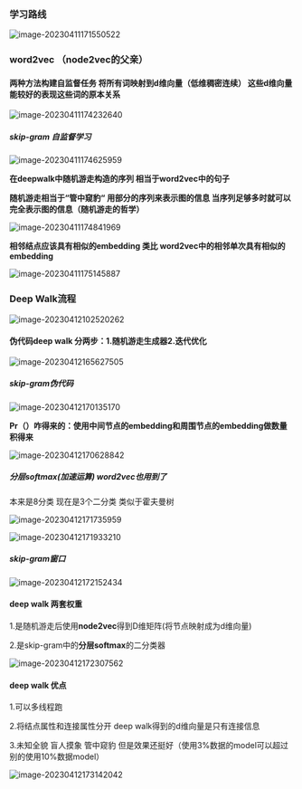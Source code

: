 ### 学习路线

![image-20230411171550522](../../assets/6子豪讲deepwalk论文/image-20230411171550522.png)

### word2vec （node2vec的父亲）

#### 两种方法构建自监督任务 将所有词映射到d维向量（低维稠密连续） 这些d维向量能较好的表现这些词的原本关系

![image-20230411174232640](../../assets/6子豪讲deepwalk论文/image-20230411174232640.png)

##### skip-gram 自监督学习

![image-20230411174625959](../../assets/6子豪讲deepwalk论文/image-20230411174625959.png)

**在deepwalk中随机游走构造的序列  相当于word2vec中的句子**

**随机游走相当于“管中窥豹“ 用部分的序列来表示图的信息 当序列足够多时就可以完全表示图的信息（随机游走的哲学）**

![image-20230411174841969](../../assets/6子豪讲deepwalk论文/image-20230411174841969.png)

**相邻结点应该具有相似的embedding 类比 word2vec中的相邻单次具有相似的embedding**

![image-20230411175145887](../../assets/6子豪讲deepwalk论文/image-20230411175145887.png)

### Deep Walk流程

![image-20230412102520262](../../assets/6子豪讲deepwalk论文/image-20230412102520262.png)

#### 伪代码deep walk 分两步：1.随机游走生成器2.迭代优化

![image-20230412165627505](../../assets/6子豪讲deepwalk论文/image-20230412165627505.png)

##### skip-gram伪代码

![image-20230412170135170](../../assets/6子豪讲deepwalk论文/image-20230412170135170.png)

**Pr（）咋得来的：使用中间节点的embedding和周围节点的embedding做数量积得来**

![image-20230412170628842](../../assets/6子豪讲deepwalk论文/image-20230412170628842.png)

##### 分层softmax(加速运算) word2vec也用到了

本来是8分类 现在是3个二分类  类似于霍夫曼树

![image-20230412171735959](../../assets/6子豪讲deepwalk论文/image-20230412171735959.png)

![image-20230412171933210](../../assets/6子豪讲deepwalk论文/image-20230412171933210.png)

##### skip-gram窗口

![image-20230412172152434](../../assets/6子豪讲deepwalk论文/image-20230412172152434.png)

#### deep walk 两套权重

1.是随机游走后使用**node2vec**得到D维矩阵(将节点映射成为d维向量)

2.是skip-gram中的**分层softmax**的二分类器

![image-20230412172307562](../../assets/6子豪讲deepwalk论文/image-20230412172307562.png)

#### deep walk 优点

1.可以多线程跑

2.将结点属性和连接属性分开 deep walk得到的d维向量是只有连接信息

3.未知全貌 盲人摸象 管中窥豹 但是效果还挺好（使用3%数据的model可以超过别的使用10%数据model）

![image-20230412173142042](../../assets/6子豪讲deepwalk论文/image-20230412173142042.png)
